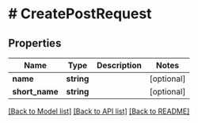 # # CreatePostRequest

## Properties

Name | Type | Description | Notes
------------ | ------------- | ------------- | -------------
**name** | **string** |  | [optional]
**short_name** | **string** |  | [optional]

[[Back to Model list]](../../README.md#models) [[Back to API list]](../../README.md#endpoints) [[Back to README]](../../README.md)

